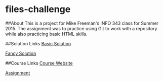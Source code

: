 # files-challenge

##About
This is a project for Mike Freeman's INFO 343 class for Summer 2015. The assignment was to practice using Git to work with a repository while also practicing basic HTML skills.

##Solution Links
[Basic Solution](https://students.washington.edu/srimbak/info343/files-challenge/index.html)

[Fancy Solution](https://students.washington.edu/srimbak/info343/files-challenge/fancy.html)

##Course Links
[Course Website](http://faculty.washington.edu/mikefree/info343/#/)

[Assignment](http://faculty.washington.edu/mikefree/info343/#/challenges/git)